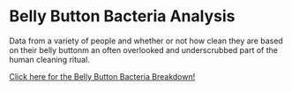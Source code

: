 # Belly Button Bacteria Analysis

Data from a variety of people and whether or not how clean they are based on their belly buttonm an often overlooked and underscrubbed part of the human cleaning ritual.

[Click here for the Belly Button Bacteria Breakdown!](https://cyber-wolfe.github.io/Body_Bacteria_Analysis/)

